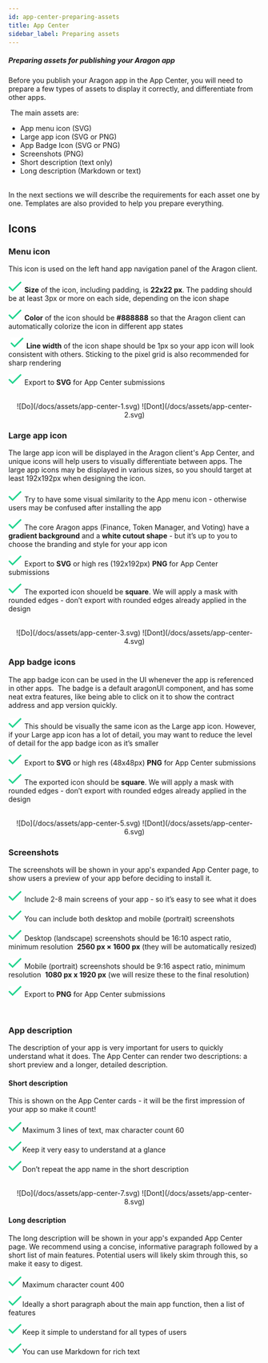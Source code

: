 ```yaml
---
id: app-center-preparing-assets
title: App Center
sidebar_label: Preparing assets
---
```



##### Preparing assets for publishing your Aragon app

Before you publish your Aragon app in the App Center, you will need to prepare a few types of assets to display it correctly, and differentiate from other apps.

 The main assets are: 
- App menu icon (SVG)
- Large app icon (SVG or PNG)
- App Badge Icon (SVG or PNG)
- Screenshots (PNG)
- Short description (text only)
- Long description (Markdown or text)

<br>
In the next sections we will describe the requirements for each asset one by one. Templates are also provided to help you prepare everything.

<br>


## Icons

### Menu icon

This icon is used on the left hand app navigation panel of the Aragon client.
<br>
<br>
<span>![*](/docs/assets/check.svg) **Size** of the icon, including padding, is **22x22 px**. The padding should be at least 3px or more on each side, depending on the icon shape</span>

<span>![*](/docs/assets/check.svg) **Color** of the icon should be **#888888** so that the Aragon client can automatically colorize the icon in different app states</span>

 <span>![*](/docs/assets/check.svg) **Line width** of the icon shape should be 1px so your app icon will look consistent with others. Sticking to the pixel grid is also recommended for sharp rendering</span>

<span>![*](/docs/assets/check.svg) Export to **SVG** for App Center submissions</span>

<br>

<center> ![Do](/docs/assets/app-center-1.svg) ![Dont](/docs/assets/app-center-2.svg) </center>

### Large app icon

The large app icon will be displayed in the Aragon client's App Center, and unique icons will help users to visually differentiate between apps. The large app icons may be displayed in various sizes, so you should target at least 192x192px when designing the icon.
<br>
<br>
<span>![*](/docs/assets/check.svg) Try to have some visual similarity to the App menu icon - otherwise users may be confused after installing the app    </span>

<span>![*](/docs/assets/check.svg) The core Aragon apps (Finance, Token Manager, and Voting) have a **gradient background** and a **white cutout shape** - but it’s up to you to choose the branding and style for your app icon  </span>

<span>![*](/docs/assets/check.svg) Export to **SVG** or high res (192x192px) **PNG** for App Center submissions  </span>

<span>![*](/docs/assets/check.svg) The exported icon shoueld be **square**. We will apply a mask with rounded edges - don’t export with rounded edges already applied in the design</span>

<br>

<center> ![Do](/docs/assets/app-center-3.svg) ![Dont](/docs/assets/app-center-4.svg) </center>

### App badge icons

The app badge icon can be used in the UI whenever the app is referenced in other apps.  The badge is a default aragonUI component, and has some neat extra features, like being able to click on it to show the contract address and app version quickly.
<br>
<br>
<span>![*](/docs/assets/check.svg) This should be visually the same icon as the Large app icon. However, if your Large app icon has a lot of detail, you may want to reduce the level of detail for the app badge icon as it’s smaller</span>

<span>![*](/docs/assets/check.svg) Export to **SVG** or high res (48x48px) **PNG** for App Center submissions</span>

<span>![*](/docs/assets/check.svg) The exported icon should be **square**. We will apply a mask with rounded edges - don’t export with rounded edges already applied in the design</span>

<br>

<center> ![Do](/docs/assets/app-center-5.svg) ![Dont](/docs/assets/app-center-6.svg) </center>

### Screenshots

The screenshots will be shown in your app's expanded App Center page, to show users a preview of your app before deciding to install it.
<br>
<br>
<span>![*](/docs/assets/check.svg) Include 2-8 main screens of your app - so it’s easy to see what it does</span>

<span>![*](/docs/assets/check.svg) You can include both desktop and mobile (portrait) screenshots  </span>

<span>![*](/docs/assets/check.svg) Desktop (landscape) screenshots should be 16:10 aspect ratio, minimum resolution  **2560 px × 1600 px**  (they will be automatically resized)</span>

<span>![*](/docs/assets/check.svg) Mobile (portrait) screenshots should be 9:16 aspect ratio, minimum resolution  **1080 px x 1920 px** (we will resize these to the final resolution)</span>

<span>![*](/docs/assets/check.svg) Export to **PNG** for App Center submissions</span>

<br>

### App description

The description of your app is very important for users to quickly understand what it does. The App Center can render two descriptions: a short preview and a longer, detailed description.

#### Short description

This is shown on the App Center cards - it will be the first impression of your app so make it count!
<br>
<br>
<span>![*](/docs/assets/check.svg)Maximum 3 lines of text, max character count 60</span>

<span>![*](/docs/assets/check.svg)Keep it very easy to understand at a glance</span>

<span>![*](/docs/assets/check.svg)Don’t repeat the app name in the short description</span>

<br>

<center> ![Do](/docs/assets/app-center-7.svg) ![Dont](/docs/assets/app-center-8.svg) </center>

#### Long description

The long description will be shown in your app's expanded App Center page. We recommend using a concise, informative paragraph followed by a short list of main features. Potential users will likely skim through this, so make it easy to digest.
<br>
<br>
<span>![*](/docs/assets/check.svg)Maximum character count 400</span>

<span>![*](/docs/assets/check.svg)Ideally a short paragraph about the main app function, then a list of features</span>

<span>![*](/docs/assets/check.svg)Keep it simple to understand for all types of users</span>

<span>![*](/docs/assets/check.svg)You can use Markdown for rich text</span>
